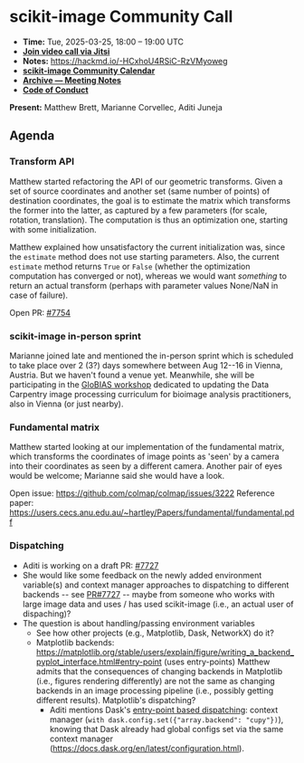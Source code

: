 # scikit-image Community Call

- **Time:** Tue, 2025-03-25, 18:00 – 19:00 UTC
- **[Join video call via Jitsi](https://meet.evolix.org/skimage-meeting)**
- **Notes:** https://hackmd.io/-HCxhoU4RSiC-RzVMyoweg
- **[scikit-image Community Calendar](https://scientific-python.org/calendars/skimage.ics)**
- **[Archive — Meeting Notes](https://github.com/scikit-image/skimage-archive/tree/main/meeting-notes)**
- **[Code of Conduct](https://scikit-image.org/docs/stable/conduct/code_of_conduct.html)**

**Present:** Matthew Brett, Marianne Corvellec, Aditi Juneja


## Agenda

### Transform API

Matthew started refactoring the API of our geometric transforms. Given a set of source
coordinates and another set (same number of points) of destination coordinates, the goal
is to estimate the matrix which transforms the former into the latter, as captured by a
few parameters (for scale, rotation, translation). The computation is thus an optimization
one, starting with some initialization.

Matthew explained how unsatisfactory the current initialization was, since the `estimate`
method does not use starting parameters. Also, the current `estimate` method returns `True`
or `False` (whether the optimization computation has converged or not), whereas we would
want *something* to return an actual transform (perhaps with parameter values None/NaN in
case of failure).

Open PR: [#7754](https://github.com/scikit-image/scikit-image/pull/7754)

### scikit-image in-person sprint

Marianne joined late and mentioned the in-person sprint which is scheduled to take place
over 2 (3?) days somewhere between Aug 12--16 in Vienna, Austria. But we haven't found a
venue yet.
Meanwhile, she will be participating in the
[GloBIAS workshop](https://globias-bioimageanalysts.github.io/2025-04-07-GloBIASDataCarpentry-Workshop/)
dedicated to updating the Data Carpentry image processing curriculum
for bioimage analysis practitioners, also in Vienna (or just nearby).

### Fundamental matrix

Matthew started looking at our implementation of the fundamental matrix, which transforms
the coordinates of image points as 'seen' by a camera into their coordinates as seen by a
different camera. Another pair of eyes would be welcome; Marianne said she would have a look.

Open issue: https://github.com/colmap/colmap/issues/3222
Reference paper: https://users.cecs.anu.edu.au/~hartley/Papers/fundamental/fundamental.pdf

### Dispatching

* Aditi is working on a draft PR: [#7727](https://github.com/scikit-image/scikit-image/pull/7727)
* She would like some feedback on the newly added environment variable(s) and context manager
approaches to dispatching to different backends -- see [PR#7727](https://github.com/scikit-image/scikit-image/pull/7727)
    -- maybe from someone who works with large image data and uses / has used scikit-image
	  (i.e., an actual user of dispaching)?
* The question is about handling/passing environment variables
  - See how other projects (e.g., Matplotlib, Dask, NetworkX) do it?
  - Matplotlib backends: https://matplotlib.org/stable/users/explain/figure/writing_a_backend_pyplot_interface.html#entry-point (uses entry-points)
    Matthew admits that the consequences of changing backends in Matplotlib
    (i.e., figures rendering differently) are not the same as changing backends
    in an image processing pipeline (i.e., possibly getting different results). 
    Matplotlib's dispatching?
    - Aditi mentions Dask's [entry-point based dispatching](https://docs.dask.org/en/latest/how-to/selecting-the-collection-backend.html):
    context manager (`with dask.config.set({"array.backend": "cupy"})`), knowing
    that Dask already had global configs set via the same context manager
    (https://docs.dask.org/en/latest/configuration.html).
